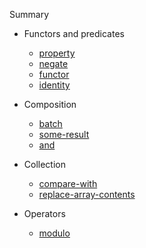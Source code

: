 Summary

- Functors and predicates

  - [property](man/property.md)
  - [negate](man/negate.md)
  - [functor](man/functor.md)
  - [identity](man/identity.md)

- Composition
  - [batch](man/batch.md)
  - [some-result](man/some-result.md)
  - [and](man/and.md)

- Collection
  - [compare-with](man/compare-with.md)
  - [replace-array-contents](man/replace-array-contents.md)

- Operators
  - [modulo](man/modulo.md)
